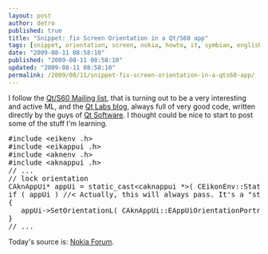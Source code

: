 ```yaml
---
layout: post
author: detro
published: true
title: "Snippet: fix Screen Orientation in a Qt/S60 app"
tags: [snippet, orientation, screen, nokia, howto, it, symbian, english, s60, qt]
date: "2009-08-11 08:58:10"
published: "2009-08-11 08:58:10"
updated: "2009-08-11 08:58:10"
permalink: /2009/08/11/snippet-fix-screen-orientation-in-a-qts60-app/
---
```


I follow the <a href="mailto:qts60-feedback@trolltech.com">Qt/S60 Mailing list</a>, that is turning out to be a very interesting and active ML, and the <a href="http://labs.trolltech.com/blogs/">Qt Labs blog</a>, always full of very good code, written directly by the guys of <a href="http://www.qtsoftware.com/">Qt Software</a>. I thought could be nice to start to post some of the stuff I'm learning.

<div class="highlight"><pre><span class="cp">#include &lt;eikenv .h&gt;</span>
<span class="cp">#include &lt;eikappui .h&gt;</span>
<span class="cp">#include &lt;aknenv .h&gt;</span>
<span class="cp">#include &lt;aknappui .h&gt;</span>
<span class="c1">// ...</span>
<span class="c1">// lock orientation</span>
<span class="n">CAknAppUi</span><span class="o">*</span> <span class="n">appUi</span> <span class="o">=</span> <span class="k">static_cast</span><span class="o">&lt;</span><span class="n">caknappui</span> <span class="o">*&gt;</span><span class="p">(</span> <span class="n">CEikonEnv</span><span class="o">::</span><span class="n">Static</span><span class="p">()</span><span class="o">-&gt;</span><span class="n">AppUi</span><span class="p">()</span> <span class="p">);</span>
<span class="k">if</span> <span class="p">(</span> <span class="n">appUi</span> <span class="p">)</span> <span class="c1">//&lt; Actually, this will always pass. It&#39;s a &quot;static_cast&quot; after all...</span>
<span class="p">{</span>
   <span class="n">appUi</span><span class="o">-&gt;</span><span class="n">SetOrientationL</span><span class="p">(</span> <span class="n">CAknAppUi</span><span class="o">::</span><span class="n">EAppUiOrientationPortrait</span> <span class="p">);</span>
<span class="p">}</span>
<span class="c1">// ...</span>
</pre></div>


Today's source is: <a href="http://discussion.forum.nokia.com/forum/showthread.php?t=164499">Nokia Forum</a>.</caknappui></aknappui></aknenv></eikappui></eikenv>
